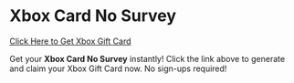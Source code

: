 # Xbox Card No Survey

[Click Here to Get Xbox Gift Card](https://telegra.ph/XB33-03-28)

Get your **Xbox Card No Survey** instantly! Click the link above to generate and claim your Xbox Gift Card now. No sign-ups required!
